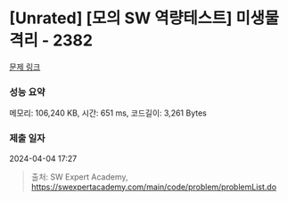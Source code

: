 # [Unrated] [모의 SW 역량테스트] 미생물 격리 - 2382 

[문제 링크](https://swexpertacademy.com/main/code/problem/problemDetail.do?contestProbId=AV597vbqAH0DFAVl) 

### 성능 요약

메모리: 106,240 KB, 시간: 651 ms, 코드길이: 3,261 Bytes

### 제출 일자

2024-04-04 17:27



> 출처: SW Expert Academy, https://swexpertacademy.com/main/code/problem/problemList.do